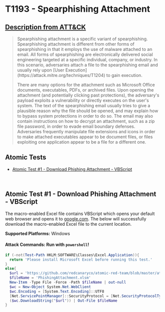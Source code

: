 # T1193 - Spearphishing Attachment

## [Description from ATT&CK](https://attack.mitre.org/wiki/Technique/T1193)

<blockquote>Spearphishing attachment is a specific variant of spearphishing. Spearphishing attachment is different from other forms of spearphishing in that it employs the use of malware attached to an email. All forms of spearphishing are electronically delivered social engineering targeted at a specific individual, company, or industry. In this scenario, adversaries attach a file to the spearphishing email and usually rely upon [User Execution](https://attack.mitre.org/techniques/T1204) to gain execution.

There are many options for the attachment such as Microsoft Office documents, executables, PDFs, or archived files. Upon
opening the attachment (and potentially clicking past protections), the adversary's payload exploits a vulnerability or
directly executes on the user's system. The text of the spearphishing email usually tries to give a plausible reason why
the file should be opened, and may explain how to bypass system protections in order to do so. The email may also
contain instructions on how to decrypt an attachment, such as a zip file password, in order to evade email boundary
defenses. Adversaries frequently manipulate file extensions and icons in order to make attached executables appear to be
document files, or files exploiting one application appear to be a file for a different one.</blockquote>

## Atomic Tests

- [Atomic Test #1 - Download Phishing Attachment - VBScript](#atomic-test-1---download-phishing-attachment---vbscript)

<br/>

## Atomic Test #1 - Download Phishing Attachment - VBScript

The macro-enabled Excel file contains VBScript which opens your default web browser and opens it
to [google.com](http://google.com).
The below will successfully download the macro-enabled Excel file to the current location.

**Supported Platforms:** Windows

#### Attack Commands: Run with `powershell`!

```powershell
if (-not(Test-Path HKLM:SOFTWARE\Classes\Excel.Application)){
  return 'Please install Microsoft Excel before running this test.'
}
else{
  $url = 'https://github.com/redcanaryco/atomic-red-team/blob/master/atomics/T1193/bin/PhishingAttachment.xlsm'
  $fileName = 'PhishingAttachment.xlsm'
  New-Item -Type File -Force -Path $fileName | out-null
  $wc = New-Object System.Net.WebClient
  $wc.Encoding = [System.Text.Encoding]::UTF8
  [Net.ServicePointManager]::SecurityProtocol = [Net.SecurityProtocolType]::Tls12
  ($wc.DownloadString("$url")) | Out-File $fileName
}
```

<br/>
